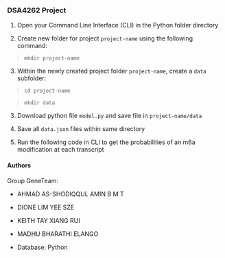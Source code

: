 ### DSA4262 Project

1. Open your Command Line Interface (CLI) in the Python folder directory

2. Create new folder for project `project-name` using the following command:
> `mkdir project-name`

3. Within the newly created project folder `project-name`, create a `data` subfolder:
> `cd project-name`

> `mkdir data`

3. Download python file `model.py` and save file in `project-name/data`

4. Save all `data.json` files within same directory

5. Run the following code in CLI to get the probabilities of an m6a modification at each transcript


#### Authors

Group GeneTeam:

- AHMAD AS-SHODIQQUL AMIN B M T
- DIONE LIM YEE SZE
- KEITH TAY XIANG RUI
- MADHU BHARATHI ELANGO

- Database: Python
